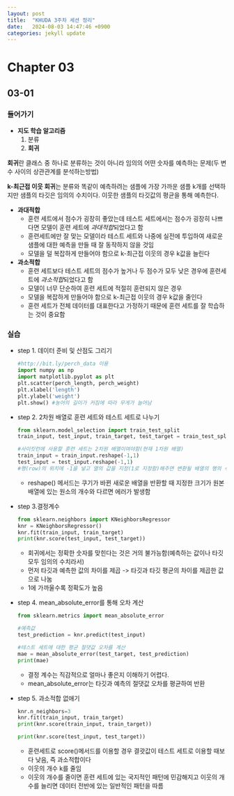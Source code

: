 ```yaml
---
layout: post
title:  "KHUDA 3주차 세션 정리"
date:   2024-08-03 14:47:46 +0900
categories: jekyll update
---
```

# Chapter 03

## 03-01

### 들어가기

+ **지도 학습 알고리즘**
    1. 분류
    2. **회귀**

**회귀**란 클래스 중 하나로 분류하는 것이 아니라 임의의 어떤 숫자를 예측하는 문제(두 변수 사이의 상관관계를 분석하는방법)

**k-최근접 이웃 회귀**는 분류와 똑같이 예측하려는 샘플에 가장 가까운 샘플 k개를 선택하지만 샘플의 타깃은 임의의 수치이다. 이웃한 샘플의 타깃값의 평균을 통해 예측한다.



+ **과대적합**
    + 훈련 세트에서 점수가 굉장히 좋았는데 테스트 세트에서는 점수가 굉장히 나쁘다면 모델이 훈련 세트에 *과대적합*되었다고 함
    + 훈련세트에만 잘 맞는 모델이라 테스트 세트와 나중에 실전에 투입하여 새로운 샘플에 대한 예측을 만들 때 잘 동작하지 않을 것임
    + 모델을 덜 복잡하게 만들어야 함으로 k-최근접 이웃의 경우 k값을 늘린다
+ **과소적합**
    + 훈련 세트보다 테스트 세트의 점수가 높거나 두 점수가 모두 낮은 경우에 훈련세트에 *과소적합*되었다고 함
    + 모델이 너무 단순하여 훈련 세트에 적절히 훈련되지 않은 경우
    + 모델을 복잡하게 만들어야 함으로 k-최근접 이웃의 경우 k값을 줄인다
    + 훈련 세트가 전체 데이터를 대표한다고 가정하기 때문에 훈련 세트를 잘 학습하는 것이 중요함

### 실습
+ step 1. 데이터 준비 및 산점도 그리기
    ```python
    #http://bit.ly/perch_data 이용
    import numpy as np
    import matplotlib.pyplot as plt
    plt.scatter(perch_length, perch_weight)
    plt.xlabel('length')
    plt.ylabel('weight')
    plt.show() #농어의 길이가 커짐에 따라 무게가 늘어남
    ```
+ step 2. 2차원 배열로 훈련 세트와 테스트 세트로 나누기
    ```python
    from sklearn.model_selection import train_test_split
    train_input, test_input, train_target, test_target = train_test_split(perch_length, perch_weight, random_state=42)

    #사이킷런에 사용할 훈련 세트는 2차원 배열이여야함(현재 1차원 배열)
    train_input = train_input.reshape(-1,1)
    test_input = test_input.reshape(-1,1)
    #행(row)의 위치에 -1을 넣고 열의 값을 지정(1로 지정함)해주면 변환될 배열의 행의 수는 알아서 지정이 된다는 뜻
    ```
    + reshape() 메서드는 쿠기가 바뀐 새로운 배열을 반환할 때 지정한 크기가 원본 배열에 있는 원소의 개수와 다르면 에러가 발생함

+ step 3.결정계수
    ```python
    from sklearn.neighbors import KNeighborsRegressor
    knr = KNeighborsRegressor()
    knr.fit(train_input, train_target)
    print(knr.score(test_input, test_target))
    ```
    + 회귀에서는 정확한 숫자를 맞힌다는 것은 거의 불가능함(예측하는 값이나 타깃 모두 임의의 수치라서)
    + 먼저 타깃과 예측한 값의 차이를 제곱 -> 타깃과 타깃 평균의 차이를 제곱한 값으로 나눔
    + 1에 가까울수록 정확도가 높음

+  step 4. mean_absolute_error를 통해 오차 계산
    ```python
    from sklearn.metrics import mean_absolute_error

    #예측값
    test_prediction = knr.predict(test_input)

    #테스트 세트에 대한 평균 절댓값 오차를 계산
    mae = mean_absolute_error(test_target, test_prediction)
    print(mae)
    ```
    + 결정 계수는 직감적으로 얼마나 좋은지 이해하기 어렵다.
    + mean_absolute_error는 타깃과 예측의 절댓값 오차를 평균하여 반환
+ step 5. 과소적합 없애기
    ```python
    knr.n_neighbors=3
    knr.fit(train_input, train_target)
    print(knr.score(train_input, train_target))

    print(knr.score(test_input, test_target))
    ```
    + 훈련세트로 score()메서드를 이용할 경우 결괏값이 테스트 세트로 이용할 때보다 낮음, 즉 과소적합이다
    + 이웃의 개수 k를 줄임
    + 이웃의 개수를 줄이면 훈련 세트에 있는 국지적인 패턴에 민감해지고 이웃의 개수를 늘리면 데이터 전반에 있는 일반적인 패턴을 따름